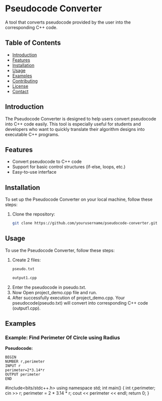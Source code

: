# Pseudocode Converter

A tool that converts pseudocode provided by the user into the corresponding C++ code.

## Table of Contents

- [Introduction](#introduction)
- [Features](#features)
- [Installation](#installation)
- [Usage](#usage)
- [Examples](#examples)
- [Contributing](#contributing)
- [License](#license)
- [Contact](#contact)

## Introduction

The Pseudocode Converter is designed to help users convert pseudocode into C++ code easily. This tool is especially useful for students and developers who want to quickly translate their algorithm designs into executable C++ programs.

## Features

- Convert pseudocode to C++ code
- Support for basic control structures (if-else, loops, etc.)
- Easy-to-use interface

## Installation

To set up the Pseudocode Converter on your local machine, follow these steps:

1. Clone the repository:
    ```bash
    git clone https://github.com/yourusername/pseudocode-converter.git
    ```


## Usage

To use the Pseudocode Converter, follow these steps:

1. Create 2 files:
    ```bash
    pseudo.txt
    ```
    ```bash
    output1.cpp
    ```
2. Enter the pseudocode in pseudo.txt.
3. Now Open project_demo.cpp file and run.
4. After successfully execution of project_demo.cpp. Your pseudocode(pseudo.txt) will convert into corresponding C++ code (output1.cpp).

## Examples

### Example: Find Perimeter Of Circle using Radius

**Pseudocode:**
```plaintext
BEGIN
NUMBER r,perimeter 
INPUT r 
perimeter=2*3.14*r
OUTPUT perimeter
END
```
#include<bits/stdc++.h>
using namespace std;
int main() {
    int r,perimeter;
    cin >> r;
    perimeter = 2 * 3.14 * r;
    cout << perimeter << endl;
    return 0;
}

